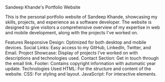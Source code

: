 Sandeep Khande's Portfolio Website

This is the personal portfolio website of Sandeep Khande, showcasing my skills, projects, and experience as a software developer. The website is designed to give visitors a comprehensive overview of my expertise in web and mobile development, along with the projects I've worked on.

Features
Responsive Design: Optimized for both desktop and mobile devices.
Social Links: Easy access to my GitHub, LinkedIn, Twitter, and Email.
Project Showcase: Display of projects I’ve worked on with descriptions and technologies used.
Contact Section: Get in touch through the email link.
Footer: Contains copyright information with automatic year update.
Technologies Used
HTML: For the structure and content of the website.
CSS: For styling and layout.
JavaScript: For interactive elements.
